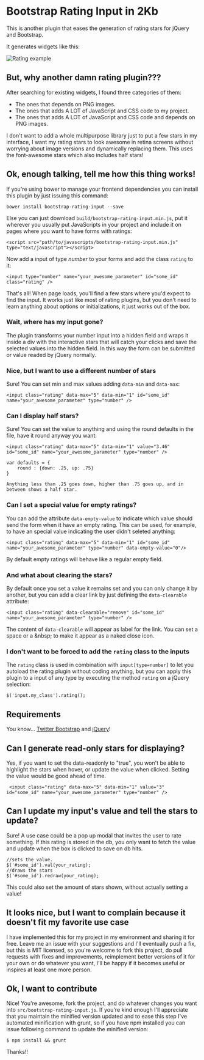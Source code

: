 # Bootstrap Rating Input in 2Kb

This is another plugin that eases the generation of rating stars for jQuery and Bootstrap.

It generates widgets like this:

![Rating example](http://curso-rails-mini-blog.s3.amazonaws.com/rating.png)

## But, why another damn rating plugin???

After searching for existing widgets, I found three categories of them:

  - The ones that depends on PNG images.
  - The ones that adds A LOT of JavaScript and CSS code to my project.
  - The ones that adds A LOT of JavaScript and CSS code and depends on PNG images.

I don't want to add a whole multipurpose library just to put a few stars in my interface, I want my rating stars to look awesome in retina screens without worrying about image versions and dynamically replacing them.  This uses the font-awesome stars which also includes half stars!

## Ok, enough talking, tell me how this thing works!

If you're using bower to manage your frontend dependencies you can install this plugin by just issuing this command:

    bower install bootstrap-rating-input --save

Else you can just download `build/bootstrap-rating-input.min.js`, put it wherever you usually put JavaScripts in your project and include it on pages where you want to have forms with ratings:

    <script src="path/to/javascripts/bootstrap-rating-input.min.js" type="text/javascript"></script>

Now add a input of type *number* to your forms and add the class `rating` to it:

    <input type="number" name="your_awesome_parameter" id="some_id" class="rating" />

That's all! When page loads, you'll find a few stars where you'd expect to find the input. It works just like most of rating plugins, but you don't need to learn anything about options or initializations, it just works out of the box.

### Wait, where has my input gone?

The plugin transforms your number input into a hidden field and wraps it inside a div with the interactive stars that will catch your clicks and save the selected values into the hidden field. In this way the form can be submitted or value readed by jQuery normally.

### Nice, but I want to use a different number of stars

Sure! You can set min and max values adding `data-min` and `data-max`:

    <input class="rating" data-max="5" data-min="1" id="some_id" name="your_awesome_parameter" type="number" />

### Can I display half stars?

Sure! You can set the value to anything and using the round defaults in the file, have it round anyway you want:

    <input class="rating" data-max="5" data-min="1" value="3.46" id="some_id" name="your_awesome_parameter" type="number" />

    var defaults = {
        round : {down: .25, up: .75}
    }

    Anything less than .25 goes down, higher than .75 goes up, and in between shows a half star.

### Can I set a special value for empty ratings?

You can add the attribute `data-empty-value` to indicate which value should send the form when it have an empty rating. This can be used, for example, to have an special value indicating the user didn't seleted anything:

    <input class="rating" data-max="5" data-min="1" id="some_id" name="your_awesome_parameter" type="number" data-empty-value="0"/>

By default empty ratings will behave like a regular empty field.

### And what about clearing the stars?

By default once you set a value it remains set and you can only change it by another, but you can add a clear link by just defining the `data-clearable` attribute:

    <input class="rating" data-clearable="remove" id="some_id" name="your_awesome_parameter" type="number" />

The content of `data-clearable` will appear as label for the link. You can set a space or a &amp;nbsp; to make it appear as a naked close icon.

### I don't want to be forced to add the `rating` class to the inputs

The `rating` class is used in combination with `input[type=number]` to let you autoload the rating plugin without coding anything, but you can apply this plugin to a input of any type by executing the method `rating` on a jQuery selection:

    $('input.my_class').rating();

## Requirements

You know... [Twitter Bootstrap](http://getbootstrap.com) and [jQuery](http://jquery.com)!

## Can I generate read-only stars for displaying?

Yes, if you want to set the data-readonly to "true", you won't be able to highlight the stars when hover, or update the value when clicked.  Setting the value would be good ahead of time.

     <input class="rating" data-max="5" data-min="1" value="3" id="some_id" name="your_awesome_parameter" type="number" />

## Can I update my input's value and tell the stars to update?
Sure!  A use case could be a pop up modal that invites the user to rate something.  If this rating is stored in the db, you only want to fetch the value and update when the box is clicked to save on db hits.

    //sets the value.
    $('#some_id').val(your_rating);
    //draws the stars
    $('#some_id').redraw(your_rating);

This could also set the amount of stars shown, without actually setting a value!

## It looks nice, but I want to complain because it doesn't fit my favorite use case

I have implemented this for my project in my environment and sharing it for free. Leave me an issue with your suggestions and I'll eventually push a fix, but this is MIT licensed, so you're welcome to fork this project, do pull requests with fixes and improvements, reimplement better versions of it for your own or do whatever you want, I'll be happy if it becomes useful or inspires at least one more person.

## Ok, I want to contribute

Nice! You're awesome, fork the project, and do whatever changes you want into `src/bootstrap-rating-input.js`. If you're kind enough I'll appreciate that you maintain the minified version updated and to ease this step I've automated minification with grunt, so if you have npm installed you can issue following command to update the minified version:

    $ npm install && grunt

Thanks!!
